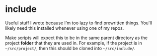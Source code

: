 # include
Useful stuff I wrote because I'm too lazy to find prewritten things. You'll likely need this installed whenever using one of my repos.

Make scripts will expect this to be in the same parent directory as the project **folder** that they are used in.
For example, if the project is in `~/src/project/`, then this should be cloned into `~/src/include/`.
